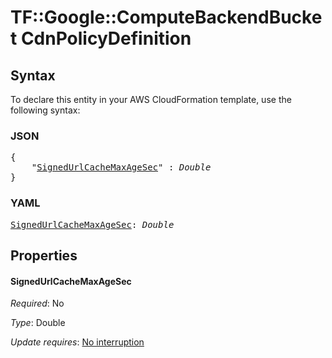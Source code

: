 # TF::Google::ComputeBackendBucket CdnPolicyDefinition

## Syntax

To declare this entity in your AWS CloudFormation template, use the following syntax:

### JSON

<pre>
{
    "<a href="#signedurlcachemaxagesec" title="SignedUrlCacheMaxAgeSec">SignedUrlCacheMaxAgeSec</a>" : <i>Double</i>
}
</pre>

### YAML

<pre>
<a href="#signedurlcachemaxagesec" title="SignedUrlCacheMaxAgeSec">SignedUrlCacheMaxAgeSec</a>: <i>Double</i>
</pre>

## Properties

#### SignedUrlCacheMaxAgeSec

_Required_: No

_Type_: Double

_Update requires_: [No interruption](https://docs.aws.amazon.com/AWSCloudFormation/latest/UserGuide/using-cfn-updating-stacks-update-behaviors.html#update-no-interrupt)

